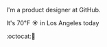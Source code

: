 I'm a product designer at GitHub.

It's 70&#8457; &#9728; in Los Angeles today

:octocat::spaghetti: